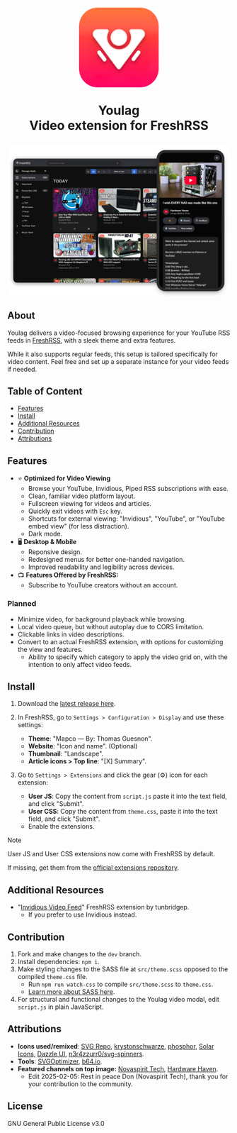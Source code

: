 <h1 align="center">
  <img src="https://github.com/civilblur/youlag/blob/main/src/icon.png" alt="youlag icon" width="180">

   Youlag
   <br>
   Video extension for FreshRSS
</h1>

<center>
   <img src="https://raw.githubusercontent.com/civilblur/youlag/refs/heads/main/src/capture.png" alt="youlag screencapture" width="1000">
</center>


## About
Youlag delivers a video-focused browsing experience for your YouTube RSS feeds in [FreshRSS](https://github.com/FreshRSS/FreshRSS), with a sleek theme and extra features.

While it also supports regular feeds, this setup is tailored specifically for video content. Feel free and set up a separate instance for your video feeds if needed.

## Table of Content
- [Features](#features)
- [Install](#install)
- [Additional Resources](#additional-resources)
- [Contribution](#contribution)
- [Attributions](#attributions)

## Features

- ⭐ **Optimized for Video Viewing**
  - Browse your YouTube, Invidious, Piped RSS subscriptions with ease.
  - Clean, familiar video platform layout.
  - Fullscreen viewing for videos and articles.
  - Quickly exit videos with `Esc` key.
  - Shortcuts for external viewing: "Invidious", "YouTube", or "YouTube embed view" (for less distraction).
  - Dark mode.
- 🖥️ **Desktop & Mobile**
  - Reponsive design.
  - Redesigned menus for better one-handed navigation.
  - Improved readability and legibility across devices.
- 📺 **Features Offered by FreshRSS:**
  - Subscribe to YouTube creators without an account.

### Planned
- Minimize video, for background playback while browsing.
- Local video queue, but without autoplay due to CORS limitation.
- Clickable links in video descriptions.
- Convert to an actual FreshRSS extension, with options for customizing the view and features.
  - Ability to specify which category to apply the video grid on, with the intention to only affect video feeds.

## Install

1. Download the [latest release here](https://github.com/civilblur/youlag/releases).

1. In FreshRSS, go to `Settings > Configuration > Display` and use these settings:
   - **Theme**: "Mapco — By: Thomas Guesnon".
   - **Website**: "Icon and name". (Optional)
   - **Thumbnail**: "Landscape".
   - **Article icons > Top line**: "[X] Summary".

1. Go to `Settings > Extensions` and click the gear (⚙️) icon for each extension:
   - **User JS**: Copy the content from `script.js` paste it into the text field, and click "Submit".
   - **User CSS**: Copy the content from `theme.css`, paste it into the text field, and click "Submit".
   - Enable the extensions.

> [!NOTE]
> User JS and User CSS extensions now come with FreshRSS by default.
>
> If missing, get them from the [official extensions repository](https://github.com/FreshRSS/Extensions). 

## Additional Resources

- "[Invidious Video Feed](https://github.com/tunbridgep/freshrss-invidious)" FreshRSS extension by tunbridgep.
  - If you prefer to use Invidious instead.
  
## Contribution

1. Fork and make changes to the `dev` branch.
1. Install dependencies: `npm i`.
1. Make styling changes to the SASS file at `src/theme.scss` opposed to the compiled `theme.css` file.
   - Run `npm run watch-css` to compile `src/theme.scss` to `theme.css`.
   - [Learn more about SASS here](https://sass-lang.com/install/). 
1. For structural and functional changes to the Youlag video modal, edit `script.js` in plain JavaScript.


## Attributions

- **Icons used/remixed**: [SVG Repo](https://www.svgrepo.com/collection/design-and-development-elements/), [krystonschwarze](https://www.svgrepo.com/author/krystonschwarze/), [phosphor](https://www.svgrepo.com/author/phosphor/), [Solar Icons](https://www.svgrepo.com/svg/529779/playlist), [Dazzle UI](https://www.svgrepo.com/author/Dazzle%20UI/), [n3r4zzurr0/svg-spinners](https://github.com/n3r4zzurr0/svg-spinners).
- **Tools**: [SVGOptimizer](https://jakearchibald.github.io/svgomg/), [b64.io](https://b64.io/).
- **Featured channels on top image:** [Novaspirit Tech](https://www.youtube.com/channel/UCrjKdwxaQMSV_NDywgKXVmw), [Hardware Haven](https://www.youtube.com/channel/UCgdTVe88YVSrOZ9qKumhULQ).
   - Edit 2025-02-05: Rest in peace Don (Novaspirit Tech), thank you for your contribution to the community.

## License

GNU General Public License v3.0
